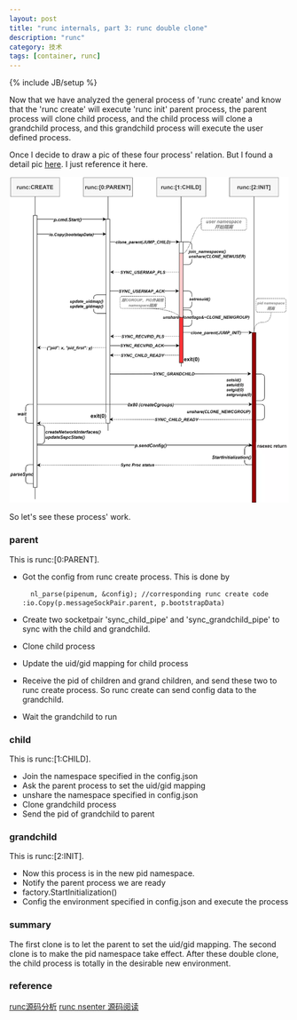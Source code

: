 ```yaml
---
layout: post
title: "runc internals, part 3: runc double clone"
description: "runc"
category: 技术
tags: [container, runc]
---
```

{% include JB/setup %}


Now that we have analyzed the general process of 'runc create' and know that the 'runc create' will execute 'runc init' parent process, the parent process will clone child process, and the child process will clone a grandchild process, and this grandchild process will execute the user defined process.

Once I decide to draw a pic of these four process' relation. But I found a detail pic [here](https://mp.weixin.qq.com/s/mSlc2RMRDe6liXb-ejtRvA). I just reference it here.

![](/assets/img/runcinternals3/1.png)

So let's see these process' work.

<h3> parent </h3>

This is runc:[0:PARENT].

* Got the config from runc create process. This is done by 
        
        nl_parse(pipenum, &config); //corresponding runc create code :io.Copy(p.messageSockPair.parent, p.bootstrapData)

* Create two socketpair 'sync_child_pipe' and 'sync_grandchild_pipe' to sync with the child and grandchild.
* Clone child process
* Update the uid/gid mapping for child process
* Receive the pid of children and grand children, and send these two to runc create process. So runc create can send config data to the grandchild.
* Wait the grandchild to run

<h3> child </h3>

This is runc:[1:CHILD].

* Join the namespace specified in the config.json
* Ask the parent process to set the uid/gid mapping
* unshare the namespace specified in config.json
* Clone grandchild process
* Send the pid of grandchild to parent

<h3> grandchild </h3>

This is runc:[2:INIT].

* Now this process is in the new pid namespace. 
* Notify the parent process we are ready
* factory.StartInitialization()
* Config the environment specified in config.json and execute the process


<h3> summary </h3>

The first clone is to let the parent to set the uid/gid mapping. The second clone is to make the pid namespace take effect. After these double clone, the child process is totally in the desirable new environment.
 

<h3> reference </h3>

[runc源码分析](https://mp.weixin.qq.com/s/mSlc2RMRDe6liXb-ejtRvA)
[runc nsenter 源码阅读](https://zdyxry.github.io/2020/04/12/runc-nsenter-%E6%BA%90%E7%A0%81%E9%98%85%E8%AF%BB/)